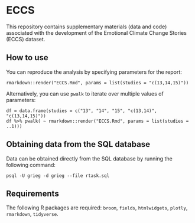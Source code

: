 # ECCS

This repository contains supplementary materials (data and code) associated with the development of the Emotional Climate Change Stories (ECCS) dataset.

## How to use

You can reproduce the analysis by specifying parameters for the report:

```
rmarkdown::render("ECCS.Rmd", params = list(studies = "c(13,14,15)"))
```

Alternatively, you can use `pwalk` to iterate over multiple values of parameters:

```
df = data.frame(studies = c("13", "14", "15", "c(13,14)", "c(13,14,15)"))
df %>% pwalk( ~ rmarkdown::render("ECCS.Rmd", params = list(studies = ..1)))
```

## Obtaining data from the SQL database

Data can be obtained directly from the SQL database by running the following command:

```
psql -U grieg -d grieg --file rtask.sql
```

## Requirements

The following R packages are required: `broom`, `fields`, `htmlwidgets`, `plotly`, `rmarkdown`, `tidyverse`.
